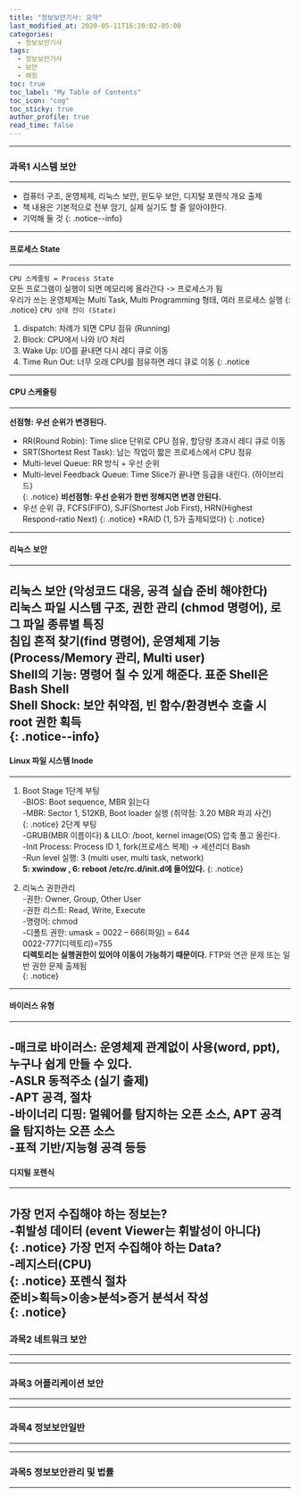 ```yaml
---
title: "정보보안기사: 요약"
last_modified_at: 2020-05-11T16:20:02-05:00
categories:
  - 정보보안기사
tags:
  - 정보보안기사
  - 보안
  - 해킹
toc: true 
toc_label: "My Table of Contents"
toc_icon: "cog"
toc_sticky: true 
author_profile: true 
read_time: false 
---
```


---
### 과목1 시스템 보안
---
* 컴퓨터 구조, 운영체제, 리눅스 보안, 윈도우 보안, 디지털 포렌식 개요 출제  
* 책 내용은 기본적으로 전부 암기, 실제 실기도 할 줄 알아야한다.  
* 기억해 둘 것
{: .notice--info}
---
#### 프로세스 State
---
`CPU 스케줄링 = Process State`  
모든 프로그램이 실행이 되면 메모리에 올라간다 -> 프로세스가 됨  
우리가 쓰는 운영체제는 Multi Task, Multi Programming 형태, 여러 프로세스 실행
{: .notice}
`CPU 상태 전이 (State)`
1. dispatch: 차례가 되면 CPU 점유 (Running)
2. Block: CPU에서 나와 I/O 처리
3. Wake Up: I/O를 끝내면 다시 레디 큐로 이동
4. Time Run Out:  너무 오래 CPU를 점유하면 레디 큐로 이동
{: .notice
---
#### CPU 스케줄링
---
**선점형: 우선 순위가 변경된다.**  
* RR(Round Robin): Time slice 단위로 CPU 점유, 할당량 초과시 레디 큐로 이동  
* SRT(Shortest Rest Task): 남는 작업이 짧은 프로세스에서 CPU 점유  
* Multi-level Queue: RR 방식 + 우선 순위  
* Multi-level Feedback Queue: Time Slice가 끝나면 등급을 내린다. (하이브리드)  
{: .notice}
**비선점형: 우선 순위가 한번 정해지면 변경 안된다.**  
* 우선 순위 큐, FCFS(FIFO), SJF(Shortest Job First), HRN(Highest Respond-ratio Next)
{: .notice}
*RAID (1, 5가 출제되었다)
{: .notice}
---
#### 리눅스 보안
---
리눅스 보안 (악성코드 대응, 공격 실습 준비 해야한다)  
리눅스 파일 시스템 구조, 권한 관리 (chmod 명령어), 로그 파일 종류별 특징  
침입 흔적 찾기(find 명령어), 운영체제 기능 (Process/Memory 관리, Multi user)  
Shell의 기능: 명령어 칠 수 있게 해준다. 표준 Shell은 Bash Shell  
Shell Shock: 보안 취약점, 빈 함수/환경변수 호출 시 root 권한 획득  
{: .notice--info}
---
#### Linux 파일 시스템 Inode
---
1. Boot Stage
1단계 부팅  
-BIOS: Boot sequence, MBR 읽는다  
-MBR: Sector 1, 512KB, Boot loader 실행 (취약점: 3.20 MBR 파괴 사건)  
{: .notice}
2단계 부팅  
-GRUB(MBR 이름이다) & LILO: /boot, kernel image(OS) 압축 풀고 올린다.  
-Init Process: Process ID 1, fork(프로세스 복제) -> 세션리더 Bash  
-Run level 실행: 3 (multi user, multi task, network)  
**5: xwindow , 6: reboot /etc/rc.d/init.d에 들어있다.**
{: .notice}

2. 리눅스 권한관리  
-권한: Owner, Group, Other User  
-권한 리스트: Read, Write, Execute  
-명령어: chmod  
-디폴트 권한: umask = 0022 – 666(파일) = 644  
0022-777(디렉토리)=755  
**디렉토리는 실행권한이 있어야 이동이 가능하기 때문이다.**
FTP와 연관 문제 또는 일반 권한 문제 출제됨  
{: .notice}
---
#### 바이러스 유형
---
-매크로 바이러스: 운영체제 관계없이 사용(word, ppt), 누구나 쉽게 만들 수 있다.  
-ASLR 동적주소 (실기 출제)  
-APT 공격, 절차  
-바이너리 디핑: 멀웨어를 탐지하는 오픈 소스, APT 공격을 탐지하는 오픈 소스  
-표적 기반/지능형 공격 등등  
---
#### 디지털 포렌식
--- 
가장 먼저 수집해야 하는 정보는?  
-휘발성 데이터 (event Viewer는 휘발성이 아니다)  
{: .notice}
가장 먼저 수집해야 하는 Data?  
-레지스터(CPU)  
{: .notice}
포렌식 절차  
준비>획득>이송>분석>증거 분석서 작성  
{: .notice}
---
### 과목2 네트워크 보안
---

---
### 과목3 어플리케이션 보안
---

---
### 과목4 정보보안일반
---

---
### 과목5 정보보안관리 및 법률
---